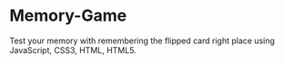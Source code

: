 # Memory-Game
 Test your memory with remembering the flipped card right place using JavaScript, CSS3, HTML, HTML5.
